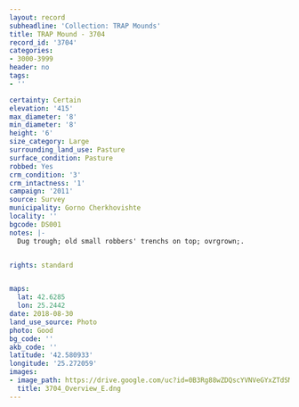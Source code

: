 ```yaml
---
layout: record
subheadline: 'Collection: TRAP Mounds'
title: TRAP Mound - 3704
record_id: '3704'
categories:
- 3000-3999
header: no
tags:
- ''

certainty: Certain
elevation: '415'
max_diameter: '8'
min_diameter: '8'
height: '6'
size_category: Large
surrounding_land_use: Pasture
surface_condition: Pasture
robbed: Yes
crm_condition: '3'
crm_intactness: '1'
campaign: '2011'
source: Survey
municipality: Gorno Cherkhovishte
locality: ''
bgcode: DS001
notes: |-
  Dug trough; old small robbers' trenchs on top; ovrgrown;.


rights: standard


maps:
  lat: 42.6285
  lon: 25.2442
date: 2018-08-30
land_use_source: Photo
photo: Good
bg_code: ''
akb_code: ''
latitude: '42.580933'
longitude: '25.272059'
images:
- image_path: https://drive.google.com/uc?id=0B3Rg88wZDQscYVNVeGYxZTdSMEU
  title: 3704_Overview_E.dng
---
```

